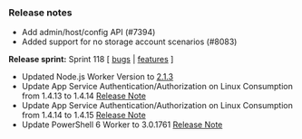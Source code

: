 ### Release notes
<!-- Please add your release notes in the following format:
- My change description (#PR)
-->
- Add admin/host/config API (#7394)
- Added support for no storage account scenarios (#8083)

**Release sprint:** Sprint 118
[ [bugs](https://github.com/Azure/azure-functions-host/issues?q=is%3Aissue+milestone%3A%22Functions+Sprint+<successiveSprint>%22+label%3Abug+is%3Aclosed) | [features](https://github.com/Azure/azure-functions-host/issues?q=is%3Aissue+milestone%3A%22Functions+Sprint+<successiveSprint>%22+label%3Afeature+is%3Aclosed) ]
- Updated Node.js Worker Version to [2.1.3](https://github.com/Azure/azure-functions-nodejs-worker/releases/tag/v2.1.3)
- Update App Service Authentication/Authorization on Linux Consumption from 1.4.13 to 1.4.14 [Release Note](https://github.com/Azure/app-service-announcements/issues/358)
- Update App Service Authentication/Authorization on Linux Consumption from 1.4.14 to 1.4.15 [Release Note](https://github.com/Azure/app-service-announcements/issues/360)
- Update PowerShell 6 Worker to 3.0.1761 [Release Note](https://github.com/Azure/azure-functions-powershell-worker/releases/tag/v3.0.1761)
